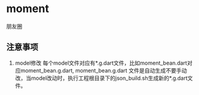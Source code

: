 # moment

朋友圈

## 注意事项
1. model修改
   每个model文件对应有*.g.dart文件，比如moment_bean.dart对应moment_bean.g.dart, moment_bean.g.dart
   文件是自动生成不要手动改，当model改动时，执行工程根目录下的json_build.sh生成新的*.g.dart文件。
